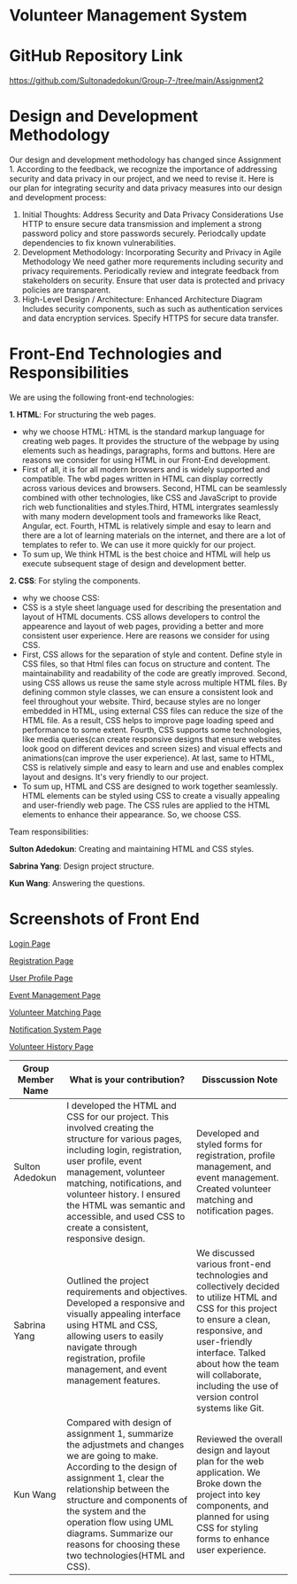 # Volunteer Management System

# GitHub Repository Link
https://github.com/Sultonadedokun/Group-7-/tree/main/Assignment2

# Design and Development Methodology
Our design and development methodology has changed since Assignment 1. 
According to the feedback, we recognize the importance of addressing security and data privacy in our project, and we need to revise it. Here is our plan for integrating security and data privacy measures into our design and development process:  
1) Initial Thoughts: Address Security and Data Privacy Considerations
   Use HTTP to ensure secure data transmission and implement a strong password policy and store passwords securely. Periodcally update dependencies to fix known vulnerabilities. 
2) Development Methodology: Incorporating Security and Privacy in Agile Methodology
   We need gather more requrements including security and privacy requirements. Periodically review and integrate feedback from stakeholders on security. Ensure that user data is protected and privacy policies are transparent.
3) High-Level Design / Architecture: Enhanced Architecture Diagram
   Includes security components, such as such as authentication services and data encryption services. Specify HTTPS for secure data transfer.

# Front-End Technologies and Responsibilities
We are using the following front-end technologies:

**1. HTML**: For structuring the web pages.
- why we choose HTML:
  HTML is the standard markup language for creating web pages. It provides the structure of the webpage by using elements such as headings, paragraphs, forms and buttons. Here are reasons we consider for using HTML in our Front-End development.
- First of all, it is for all modern browsers and is widely supported and compatible. The wbd pages written in HTML can display correctly across various devices and browsers. Second, HTML can be seamlessly combined with other technologies, like CSS and JavaScript to provide rich web functionalities and styles.Third, HTML intergrates seamlessly with many modern development tools and frameworks like React, Angular, ect. Fourth, HTML is relatively simple and esay to learn and there are a lot of learning materials on the internet, and there are a lot of templates to refer to. We can use it more quickly for our project.
- To sum up, We think HTML is the best choice and HTML will help us execute subsequent stage of design and development better. 


  
**2. CSS**: For styling the components.
- why we choose CSS:
- CSS is a style sheet language used for describing the presentation and layout of HTML documents. CSS allows developers to control the appearence and layout of web pages, providing a better and more consistent user experience. Here are reasons we consider for using CSS.
- First, CSS allows for the separation of style and content. Define style in CSS files, so that Html files can focus on structure and content. The maintainability and readability of the code are greatly improved. Second, using CSS allows us reuse the same style across multiple HTML files. By defining common style classes, we can ensure a consistent look and feel throughout your website. Third, because styles are no longer embedded in HTML, using external CSS files can reduce the size of the HTML file. As a result, CSS helps to improve page loading speed and performance to some extent. Fourth, CSS supports some technologies, like media queries(can create responsive designs that ensure websites look good on different devices and screen sizes) and visual effects and animations(can improve the user experience). At last, same to HTML, CSS is relatively simple and easy to learn and use and enables complex layout and designs. It's very friendly to our project.
- To sum up, HTML and CSS are designed to work together seamlessly. HTML elements can be styled using CSS to create a visually appealing and user-friendly web page. The CSS rules are applied to the HTML elements to enhance their appearance. So, we choose CSS. 

Team responsibilities:

**Sulton  Adedokun**: Creating and maintaining HTML and CSS styles.

**Sabrina Yang**: Design project structure.

**Kun Wang**: Answering the questions. 


# Screenshots of Front End

[Login Page](screenshots/login_page.png)

[Registration Page](screenshots/registration_page.png)

[User Profile Page](screenshots/user_profile_page.png)

[Event Management Page](screenshots/event_management_page.png)

[Volunteer Matching Page](screenshots/volunteer_matching_page.png)

[Notification System Page](screenshots/notification_system_page.png)

[Volunteer History Page](screenshots/volunteer_history_page.png)

| Group Member Name | What is your contribution? | Disscussion Note |
| --- | --- | --- |
| Sulton  Adedokun |  I developed the HTML and CSS for our project. This involved creating the structure for various pages, including login, registration, user profile, event management, volunteer matching, notifications, and volunteer history. I ensured the HTML was semantic and accessible, and used CSS to create a consistent, responsive design.  | Developed and styled forms for registration, profile management, and event management. Created volunteer matching and notification pages. |
| Sabrina Yang | Outlined the project requirements and objectives. Developed a responsive and visually appealing interface using HTML and CSS, allowing users to easily navigate through registration, profile management, and event management features. | We discussed various front-end technologies and collectively decided to utilize HTML and CSS for this project to ensure a clean, responsive, and user-friendly interface. Talked about how the team will collaborate, including the use of version control systems like Git. |
| Kun Wang | Compared with design of assignment 1, summarize the adjustmets and changes we are going to make. According to the design of assignment 1, clear the relationship between the structure and components of the system and the operation flow using UML diagrams.  Summarize our reasons for choosing these two technologies(HTML and CSS). | Reviewed the overall design and layout plan for the web application. We Broke down the project into key components, and planned for using CSS for styling forms to enhance user experience. |
